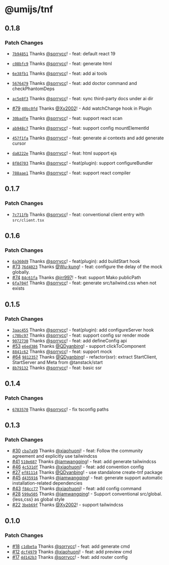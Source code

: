 # @umijs/tnf

## 0.1.8

### Patch Changes

- [`7b94851`](https://github.com/umijs/tnf/commit/7b948514101eba167705e62ac66d48d581f6bc3b) Thanks [@sorrycc](https://github.com/sorrycc)! - feat: default react 19

- [`c08bfc9`](https://github.com/umijs/tnf/commit/c08bfc92ed763ee35ccdf143d145922662a5936c) Thanks [@sorrycc](https://github.com/sorrycc)! - feat: generate html

- [`6e38fb1`](https://github.com/umijs/tnf/commit/6e38fb128c494b8a85b1746f3b124689734c1ec4) Thanks [@sorrycc](https://github.com/sorrycc)! - feat: add ai tools

- [`5676479`](https://github.com/umijs/tnf/commit/5676479b369c7edcbec742b23e5d733d49791262) Thanks [@sorrycc](https://github.com/sorrycc)! - feat: add doctor command and checkPhantomDeps

- [`ac5e8f3`](https://github.com/umijs/tnf/commit/ac5e8f393c502d9466a23f67c49efc8603fedf5c) Thanks [@sorrycc](https://github.com/sorrycc)! - feat: sync third-party docs under ai dir

- [#79](https://github.com/umijs/tnf/pull/79) [`40bc0fd`](https://github.com/umijs/tnf/commit/40bc0fdf6f1105572cbfa821c0616ee656b7fc08) Thanks [@Xy2002](https://github.com/Xy2002)! - Add watchChange hook in Plugin

- [`30badfe`](https://github.com/umijs/tnf/commit/30badfe21a87fc2db465b2eebf15d9a04e6c9ada) Thanks [@sorrycc](https://github.com/sorrycc)! - feat: support react scan

- [`ab948c7`](https://github.com/umijs/tnf/commit/ab948c709c8a157efb14282cc398ddd6d4a68edc) Thanks [@sorrycc](https://github.com/sorrycc)! - feat: support config mountElementId

- [`457f1fa`](https://github.com/umijs/tnf/commit/457f1faca4076cea02f3d2c20acbcbcf771fd243) Thanks [@sorrycc](https://github.com/sorrycc)! - feat: generate ai contexts and add generate cursor

- [`da8222e`](https://github.com/umijs/tnf/commit/da8222e132499d88f57d1b473c7bc4018090a737) Thanks [@sorrycc](https://github.com/sorrycc)! - feat: html support ejs

- [`8f8d703`](https://github.com/umijs/tnf/commit/8f8d703aec3f761e2ce626ed46730ea2f4378db3) Thanks [@sorrycc](https://github.com/sorrycc)! - feat(plugin): support configureBundler

- [`788aae1`](https://github.com/umijs/tnf/commit/788aae108686da574f52a6ab6051b00e6998d036) Thanks [@sorrycc](https://github.com/sorrycc)! - feat: support react compiler

## 0.1.7

### Patch Changes

- [`7c711fb`](https://github.com/umijs/tnf/commit/7c711fb4f3d98e199161ec17c3db7afbe94db618) Thanks [@sorrycc](https://github.com/sorrycc)! - feat: conventional client entry with `src/client.tsx`

## 0.1.6

### Patch Changes

- [`6a360d9`](https://github.com/umijs/tnf/commit/6a360d9484cdcee472828fec9549677a7ec38c65) Thanks [@sorrycc](https://github.com/sorrycc)! - feat(plugin): add buildStart hook
- [#73](https://github.com/umijs/tnf/pull/73) [`76d4023`](https://github.com/umijs/tnf/commit/76d4023551b655dc2196443e44dd3d0ab22c4796) Thanks [@Wu-kung](https://github.com/Wu-kung)! - feat: configure the delay of the mock globally.
- [#74](https://github.com/umijs/tnf/pull/74) [`84c61fa`](https://github.com/umijs/tnf/commit/84c61facec012d54be805ab657f28d0e9e1184d3) Thanks [@jrr997](https://github.com/jrr997)! - feat: support Mako publicPath
- [`6fa704f`](https://github.com/umijs/tnf/commit/6fa704f418fe8f3e38db952c342f556d6a28687b) Thanks [@sorrycc](https://github.com/sorrycc)! - feat: generate src/tailwind.css when not exists

## 0.1.5

### Patch Changes

- [`3aac455`](https://github.com/umijs/tnf/commit/3aac4554a53453080b43c93bb2ee447d09079bc9) Thanks [@sorrycc](https://github.com/sorrycc)! - feat(plugin): add configureServer hook
- [`c70bc97`](https://github.com/umijs/tnf/commit/c70bc97242ae75f66f3a896580195af6a6f219c4) Thanks [@sorrycc](https://github.com/sorrycc)! - feat: support config ssr render mode
- [`9072730`](https://github.com/umijs/tnf/commit/9072730adeed491805e17376bdbd1aa78ab30c19) Thanks [@sorrycc](https://github.com/sorrycc)! - feat: add defineConfig api
- [#53](https://github.com/umijs/tnf/pull/53) [`e6ed386`](https://github.com/umijs/tnf/commit/e6ed386304b3b19691adf147c702ceedb784410b) Thanks [@QDyanbing](https://github.com/QDyanbing)! - support clickToComponent
- [`8841c62`](https://github.com/umijs/tnf/commit/8841c628c4b464667342b9550069a5865d2eda22) Thanks [@sorrycc](https://github.com/sorrycc)! - feat: support mock
- [#64](https://github.com/umijs/tnf/pull/64) [`9812357`](https://github.com/umijs/tnf/commit/9812357b34f00b11fd2ce3c6e29247fe4198a0f8) Thanks [@QDyanbing](https://github.com/QDyanbing)! - refactor(ssr): extract StartClient, StartServer and Meta from @tanstack/start
- [`8b79132`](https://github.com/umijs/tnf/commit/8b791324dc16da0e512bf61e327a5682824f4f0e) Thanks [@sorrycc](https://github.com/sorrycc)! - feat: basic ssr

## 0.1.4

### Patch Changes

- [`6783570`](https://github.com/umijs/tnf/commit/678357055882c5a5a7a411e9d4c823ece9325927) Thanks [@sorrycc](https://github.com/sorrycc)! - fix tsconfig paths

## 0.1.3

### Patch Changes

- [#30](https://github.com/umijs/tnf/pull/30) [`cba7a99`](https://github.com/umijs/tnf/commit/cba7a99d58f1f36c52a832eef27f5a1708048c5b) Thanks [@xiaohuoni](https://github.com/xiaohuoni)! - feat: Follow the community agreement and explicitly use tailwindcss
- [#41](https://github.com/umijs/tnf/pull/41) [`510e687`](https://github.com/umijs/tnf/commit/510e6877f9b8d9325bcc7b3492eb0bccde5cc741) Thanks [@iamwangqing](https://github.com/iamwangqing)! - feat: add generate tailwindcss
- [#46](https://github.com/umijs/tnf/pull/46) [`4c531df`](https://github.com/umijs/tnf/commit/4c531dfc991798bcb51e2e637f297103e036d728) Thanks [@xiaohuoni](https://github.com/xiaohuoni)! - feat: add convention config
- [#27](https://github.com/umijs/tnf/pull/27) [`ef81114`](https://github.com/umijs/tnf/commit/ef811144bbb90323a260167dba960ffa4842d57a) Thanks [@QDyanbing](https://github.com/QDyanbing)! - use standalone create-tnf package
- [#45](https://github.com/umijs/tnf/pull/45) [`d435916`](https://github.com/umijs/tnf/commit/d435916ad1264a6d8b47cd406699545c85495c1d) Thanks [@iamwangqing](https://github.com/iamwangqing)! - feat: generate support automatic installation-related dependencies
- [#43](https://github.com/umijs/tnf/pull/43) [`f84cc77`](https://github.com/umijs/tnf/commit/f84cc773650e7e132b84d044fc5df4d17dd56259) Thanks [@xiaohuoni](https://github.com/xiaohuoni)! - feat: add config command
- [#28](https://github.com/umijs/tnf/pull/28) [`599a505`](https://github.com/umijs/tnf/commit/599a505a6bb08eb53c14a226eb546173a28f3c97) Thanks [@iamwangqing](https://github.com/iamwangqing)! - Support conventional src/global.{less,css} as global style
- [#22](https://github.com/umijs/tnf/pull/22) [`3beb69f`](https://github.com/umijs/tnf/commit/3beb69fe98c29496ff23b3c16cf26a236032be78) Thanks [@Xy2002](https://github.com/Xy2002)! - support tailwindcss

## 0.1.0

### Patch Changes

- [#18](https://github.com/umijs/tnf/pull/18) [`c1dbe5a`](https://github.com/umijs/tnf/commit/c1dbe5aaa96bdf4d43dd85c6de72ab67be1654cb) Thanks [@sorrycc](https://github.com/sorrycc)! - feat: add generate cmd
- [#12](https://github.com/umijs/tnf/pull/12) [`dcf4979`](https://github.com/umijs/tnf/commit/dcf497971142ff5a48b70a4165fb256ac513b10e) Thanks [@xiaohuoni](https://github.com/xiaohuoni)! - feat: add preview cmd
- [#17](https://github.com/umijs/tnf/pull/17) [`4d142b3`](https://github.com/umijs/tnf/commit/4d142b363b84f47aad6e2fb9ce02306aa0af0595) Thanks [@sorrycc](https://github.com/sorrycc)! - feat: add router config
